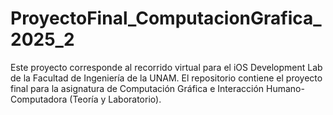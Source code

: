 # ProyectoFinal_ComputacionGrafica_2025_2 
 Este proyecto corresponde al recorrido virtual para el iOS Development Lab de la Facultad de Ingeniería de la UNAM. El repositorio contiene el proyecto final para la asignatura de Computación Gráfica e Interacción Humano-Computadora (Teoría y Laboratorio).
